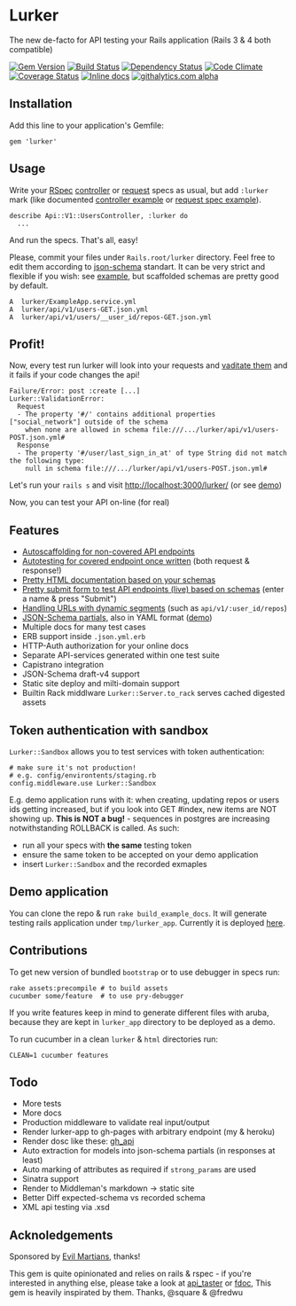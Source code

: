 # Lurker

The new de-facto for API testing your Rails application (Rails 3 & 4 both compatible)

[![Gem Version][GV img]][Gem Version]
[![Build Status][BS img]][Build Status]
[![Dependency Status][DS img]][Dependency Status]
[![Code Climate][CC img]][Code Climate]
[![Coverage Status][CS img]][Coverage Status]
[![Inline docs](http://inch-pages.github.io/github/razum2um/lurker.png)](http://inch-pages.github.io/github/razum2um/lurker)
[![githalytics.com alpha](https://cruel-carlota.pagodabox.com/87ced56265849ad6386c2ba0a78f8038 "githalytics.com")](http://githalytics.com/razum2um/lurker)


## Installation

Add this line to your application's Gemfile:

    gem 'lurker'

## Usage

Write your [RSpec][rspec] [controller][rspec_controller_spec] or [request][rspec_request_spec] specs as usual,
but add `:lurker` mark (like documented [controller example][controler_spec_example] or [request spec example][request_spec_example]).

    describe Api::V1::UsersController, :lurker do
      ...

And run the specs. That's all, easy!

Please, commit your files under `Rails.root/lurker` directory.
Feel free to edit them according to [json-schema][json_schema] standart.
It can be very strict and flexible if you wish: see [example][json_schema_example],
but scaffolded schemas are pretty good by default.

    A  lurker/ExampleApp.service.yml
    A  lurker/api/v1/users-GET.json.yml
    A  lurker/api/v1/users/__user_id/repos-GET.json.yml

## Profit!

Now, every test run lurker will look into your requests and [vaditate them][failed_spec_example]
and it fails if your code changes the api!

    Failure/Error: post :create [...]
    Lurker::ValidationError:
      Request
      - The property '#/' contains additional properties ["social_network"] outside of the schema
        when none are allowed in schema file:///.../lurker/api/v1/users-POST.json.yml#
      Response
      - The property '#/user/last_sign_in_at' of type String did not match the following type:
        null in schema file:///.../lurker/api/v1/users-POST.json.yml#

Let's run your `rails s` and visit [http://localhost:3000/lurker/](http://localhost:3000/lurker/) (or see [demo][demo_app])

Now, you can test your API on-line (for real)

## Features

- [Autoscaffolding for non-covered API endpoints][controler_spec_example]
- [Autotesting for covered endpoint once written][failed_spec_example] (both request & response!)
- [Pretty HTML documentation based on your schemas][html_generation_example]
- [Pretty submit form to test API endpoints (live) based on schemas][demo_live] (enter a name & press "Submit")
- [Handling URLs with dynamic segments][nested_controller_spec_example] (such as `api/v1/:user_id/repos`)
- [JSON-Schema partials][partial_example], also in YAML format ([demo][partial_example_demo])
- Multiple docs for many test cases
- ERB support inside `.json.yml.erb`
- HTTP-Auth authorization for your online docs
- Separate API-services generated within one test suite
- Capistrano integration
- JSON-Schema draft-v4 support
- Static site deploy and milti-domain support
- Builtin Rack middlware `Lurker::Server.to_rack` serves cached digested assets

## Token authentication with sandbox

`Lurker::Sandbox` allows you to test services with token authentication:

    # make sure it's not production!
    # e.g. config/environtents/staging.rb
    config.middleware.use Lurker::Sandbox

E.g. demo application runs with it: when creating, updating repos or users
ids getting increased, but if you look into GET #index,
new items are NOT showing up. **This is NOT a bug!** - sequences in postgres
are increasing notwithstanding ROLLBACK is called. As such:

- run all your specs with **the same** testing token
- ensure the same token to be accepted on your demo application
- insert `Lurker::Sandbox` and the recorded exmaples

## Demo application

You can clone the repo & run `rake build_example_docs`.
It will generate testing rails application under `tmp/lurker_app`.
Currently it is deployed [here][demo_app].


## Contributions

To get new version of bundled `bootstrap` or to use debugger in specs run:

    rake assets:precompile # to build assets
    cucumber some/feature  # to use pry-debugger

If you write features keep in mind to generate different files with aruba,
because they are kept in `lurker_app` directory to be deployed as a demo.

To run cucumber in a clean `lurker` & `html` directories run:

    CLEAN=1 cucumber features

## Todo

- More tests
- More docs
- Production middleware to validate real input/output
- Render lurker-app to gh-pages with arbitrary endpoint (my & heroku)
- Render dosc like these: [gh_api][gh_api]
- Auto extraction for models into json-schema partials (in responses at least)
- Auto marking of attributes as required if `strong_params` are used
- Sinatra support
- Render to Middleman's markdown -> static site
- Better Diff expected-schema vs recorded schema
- XML api testing via .xsd

## Acknoledgements

Sponsored by [Evil Martians][evil_martians], thanks!

This gem is quite opinionated and relies on rails & rspec - if you're
interested in anything else, please take a look at [api_taster][api_taster] or [fdoc][fdoc],
This gem is heavily inspirated by them. Thanks, @square & @fredwu

[gh_api]: https://developer.github.com/v3/meta/
[rspec]: https://github.com/rspec/rspec-rails
[api_taster]: https://github.com/fredwu/api_taster
[fdoc]: https://github.com/square/fdoc
[rspec_controller_spec]: https://www.relishapp.com/rspec/rspec-rails/docs/controller-specs
[rspec_request_spec]: https://www.relishapp.com/rspec/rspec-rails/docs/request-specs/request-spec
[json_schema]: http://json-schema.org/
[json_schema_example]: http://json-schema.org/example2.html
[failed_spec_example]: https://www.relishapp.com/razum2um/lurker/docs/controller-specs/test-endpoint
[controler_spec_example]: https://www.relishapp.com/razum2um/lurker/docs/controller-specs/schema-scaffolding
[nested_controller_spec_example]: https://www.relishapp.com/razum2um/lurker/docs/controller-specs/nested-schema-scaffolding
[request_spec_example]: https://www.relishapp.com/razum2um/lurker/docs/request-specs/schema-scaffolding
[html_generation_example]: https://www.relishapp.com/razum2um/lurker/docs/docs-generation/html-generation
[partial_example]: https://www.relishapp.com/razum2um/lurker/docs/docs-generation/partials
[partial_example_demo]: http://lurker-app.herokuapp.com/lurker/api/v1/users/__user_id/repos-POST.html
[evil_martians]: http://evilmartians.com/
[demo_app]: http://lurker-app.herokuapp.com/lurker/
[demo_live]: http://lurker-app.herokuapp.com/lurker/api/v1/users-POST.html

[Gem Version]: https://rubygems.org/gems/lurker
[Build Status]: https://travis-ci.org/razum2um/lurker
[Dependency Status]: https://gemnasium.com/razum2um/lurker
[Code Climate]: https://codeclimate.com/github/razum2um/lurker
[Coverage Status]: https://coveralls.io/r/razum2um/lurker

[GV img]: https://badge.fury.io/rb/lurker.png
[BS img]: https://travis-ci.org/razum2um/lurker.png
[DS img]: https://gemnasium.com/razum2um/lurker.png
[CC img]: https://codeclimate.com/github/razum2um/lurker.png
[CS img]: https://coveralls.io/repos/razum2um/lurker/badge.png?branch=master
